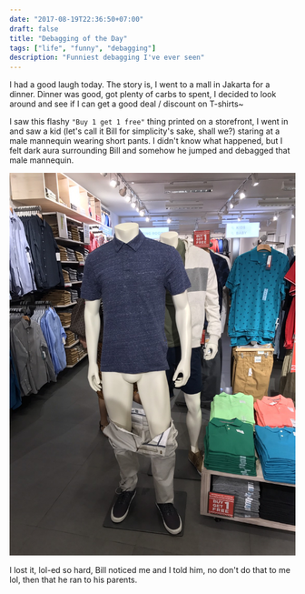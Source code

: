 ```yaml
---
date: "2017-08-19T22:36:50+07:00"
draft: false
title: "Debagging of the Day"
tags: ["life", "funny", "debagging"]
description: "Funniest debagging I've ever seen"
---
```


I had a good laugh today. The story is, I went to a mall in Jakarta for a dinner.
Dinner was good, got plenty of carbs to spent, I decided to look around and see
if I can get a good deal / discount on T-shirts~

I saw this flashy `"Buy 1 get 1 free"` thing printed on a storefront,
I went in and saw a kid (let's call it Bill for simplicity's sake, shall we?)
staring at a male mannequin wearing short pants. I didn't know what happened, but I felt
dark aura surrounding Bill and somehow he jumped and debagged that male mannequin.

<div class="image-container">
  <img
    src="/images/life/funny/debagging-of-the-day/debagged-mannequin.jpg"
    alt="Debagged Mannequin"
    class="medium-size">
</div>

I lost it, lol-ed so hard, Bill noticed me and I told him, no don't do that to me lol,
then that he ran to his parents.
